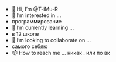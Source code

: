 - 👋 Hi, I’m @T-iMu-R
- 👀 I’m interested in ...
- программирование
- 🌱 I’m currently learning ...
- в 12 школе
- 💞️ I’m looking to collaborate on ...
- самого себяю
- 📫 How to reach me ...
никак . или по вк
<!---
T-iMu-R/T-iMu-R is a ✨ special ✨ repository because its `README.md` (this file) appears on your GitHub profile.
You can click the Preview link to take a look at your changes.
--->
